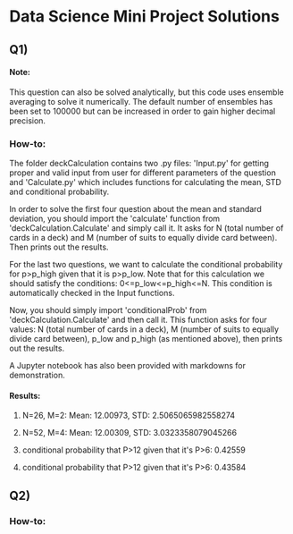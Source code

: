 # Data Science Mini Project Solutions

## Q1)
#### Note:
This question can also be solved analytically, but this code uses ensemble averaging to solve it numerically. The default number of ensembles has been set to 100000 but can be increased in order to gain higher decimal precision.

### How-to:
The folder deckCalculation contains two .py files: 'Input.py' for getting proper and valid input from user for different parameters of the question and 'Calculate.py' which includes functions for calculating the mean, STD and conditional probability.

In order to solve the first four question about the mean and standard deviation, you should import the 'calculate' function from 'deckCalculation.Calculate' and simply call it. It asks for N (total number of cards in a deck) and M (number of suits to equally divide card between). Then prints out the results.

For the last two questions, we want to calculate the conditional probability for p>p_high given that it is p>p_low.
Note that for this calculation we should satisfy the conditions: 0<=p_low<=p_high<=N. This condition is automatically checked in the Input functions.

Now, you should simply import 'conditionalProb' from 'deckCalculation.Calculate' and then call it. This function asks for four values: N (total number of cards in a deck), M (number of suits to equally divide card between), p_low and p_high (as mentioned above), then prints out the results.

A Jupyter notebook has also been provided with markdowns for demonstration.

#### Results:
1) N=26, M=2: Mean:	12.00973, STD:	2.5065065982558274
2) N=52, M=4: Mean:   12.00309, STD:	3.0323358079045266

5) conditional probability that P>12 given that it's P>6:	0.42559
6) conditional probability that P>12 given that it's P>6:	0.43584

## Q2)
### How-to: